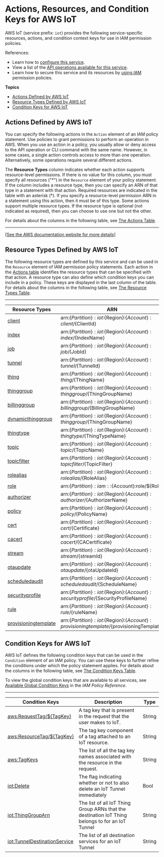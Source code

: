 # Actions, Resources, and Condition Keys for AWS IoT<a name="list_awsiot"></a>

AWS IoT \(service prefix: `iot`\) provides the following service\-specific resources, actions, and condition context keys for use in IAM permission policies\.

References:
+ Learn how to [configure this service](https://docs.aws.amazon.com/iot/latest/developerguide/)\.
+ View a list of the [API operations available for this service](https://docs.aws.amazon.com/iot/latest/apireference/)\.
+ Learn how to secure this service and its resources by [using IAM](https://docs.aws.amazon.com/iot/latest/developerguide/authorization.html) permission policies\.

**Topics**
+ [Actions Defined by AWS IoT](#awsiot-actions-as-permissions)
+ [Resource Types Defined by AWS IoT](#awsiot-resources-for-iam-policies)
+ [Condition Keys for AWS IoT](#awsiot-policy-keys)

## Actions Defined by AWS IoT<a name="awsiot-actions-as-permissions"></a>

You can specify the following actions in the `Action` element of an IAM policy statement\. Use policies to grant permissions to perform an operation in AWS\. When you use an action in a policy, you usually allow or deny access to the API operation or CLI command with the same name\. However, in some cases, a single action controls access to more than one operation\. Alternatively, some operations require several different actions\.

The **Resource Types** column indicates whether each action supports resource\-level permissions\. If there is no value for this column, you must specify all resources \("\*"\) in the `Resource` element of your policy statement\. If the column includes a resource type, then you can specify an ARN of that type in a statement with that action\. Required resources are indicated in the table with an asterisk \(\*\)\. If you specify a resource\-level permission ARN in a statement using this action, then it must be of this type\. Some actions support multiple resource types\. If the resource type is optional \(not indicated as required\), then you can choose to use one but not the other\.

For details about the columns in the following table, see [The Actions Table](reference_policies_actions-resources-contextkeys.md#actions_table)\.


****  
[\[See the AWS documentation website for more details\]](http://docs.aws.amazon.com/IAM/latest/UserGuide/list_awsiot.html)

## Resource Types Defined by AWS IoT<a name="awsiot-resources-for-iam-policies"></a>

The following resource types are defined by this service and can be used in the `Resource` element of IAM permission policy statements\. Each action in the [Actions table](#awsiot-actions-as-permissions) identifies the resource types that can be specified with that action\. A resource type can also define which condition keys you can include in a policy\. These keys are displayed in the last column of the table\. For details about the columns in the following table, see [The Resource Types Table](reference_policies_actions-resources-contextkeys.md#resources_table)\.


****  

| Resource Types | ARN | Condition Keys | 
| --- | --- | --- | 
|   [ client ](https://docs.aws.amazon.com/iot/latest/developerguide/iot-message-broker.html)  |  arn:$\{Partition\}:iot:$\{Region\}:$\{Account\}:client/$\{ClientId\}  |  | 
|   [ index ](https://docs.aws.amazon.com/iot/latest/developerguide/iot-indexing.html)  |  arn:$\{Partition\}:iot:$\{Region\}:$\{Account\}:index/$\{IndexName\}  |  | 
|   [ job ](https://docs.aws.amazon.com/iot/latest/developerguide/iot-jobs.html)  |  arn:$\{Partition\}:iot:$\{Region\}:$\{Account\}:job/$\{JobId\}  |   [ aws:ResourceTag/$\{TagKey\} ](#awsiot-aws_ResourceTag___TagKey_)   | 
|   [ tunnel ](https://docs.aws.amazon.com/iot/latest/developerguide/iot-tunnels.html)  |  arn:$\{Partition\}:iot:$\{Region\}:$\{Account\}:tunnel/$\{TunnelId\}  |   [ aws:ResourceTag/$\{TagKey\} ](#awsiot-aws_ResourceTag___TagKey_)   | 
|   [ thing ](https://docs.aws.amazon.com/iot/latest/developerguide/thing-registry.html)  |  arn:$\{Partition\}:iot:$\{Region\}:$\{Account\}:thing/$\{ThingName\}  |  | 
|   [ thinggroup ](https://docs.aws.amazon.com/iot/latest/developerguide/thing-groups.html)  |  arn:$\{Partition\}:iot:$\{Region\}:$\{Account\}:thinggroup/$\{ThingGroupName\}  |   [ aws:ResourceTag/$\{TagKey\} ](#awsiot-aws_ResourceTag___TagKey_)   | 
|   [ billinggroup ](https://docs.aws.amazon.com/iot/latest/developerguide/billing-groups.html)  |  arn:$\{Partition\}:iot:$\{Region\}:$\{Account\}:billinggroup/$\{BillingGroupName\}  |   [ aws:ResourceTag/$\{TagKey\} ](#awsiot-aws_ResourceTag___TagKey_)   | 
|   [ dynamicthinggroup ](https://docs.aws.amazon.com/iot/latest/developerguide/dynamic-thing-groups.html)  |  arn:$\{Partition\}:iot:$\{Region\}:$\{Account\}:thinggroup/$\{ThingGroupName\}  |   [ aws:ResourceTag/$\{TagKey\} ](#awsiot-aws_ResourceTag___TagKey_)   | 
|   [ thingtype ](https://docs.aws.amazon.com/iot/latest/developerguide/thing-types.html)  |  arn:$\{Partition\}:iot:$\{Region\}:$\{Account\}:thingtype/$\{ThingTypeName\}  |   [ aws:ResourceTag/$\{TagKey\} ](#awsiot-aws_ResourceTag___TagKey_)   | 
|   [ topic ](https://docs.aws.amazon.com/iot/latest/developerguide/iot-message-broker.html)  |  arn:$\{Partition\}:iot:$\{Region\}:$\{Account\}:topic/$\{TopicName\}  |  | 
|   [ topicfilter ](https://docs.aws.amazon.com/iot/latest/developerguide/topics.html)  |  arn:$\{Partition\}:iot:$\{Region\}:$\{Account\}:topicfilter/$\{TopicFilter\}  |  | 
|   [ rolealias ](https://docs.aws.amazon.com/iot/latest/developerguide/authorizing-direct-aws.html)  |  arn:$\{Partition\}:iot:$\{Region\}:$\{Account\}:rolealias/$\{RoleAlias\}  |  | 
|   [ role ](https://docs.aws.amazon.com/IAM/latest/UserGuide/id_roles.html)  |  arn:$\{Partition\}:iam::$\{Account\}:role/$\{Role\}  |  | 
|   [ authorizer ](https://docs.aws.amazon.com/iot/latest/developerguide/custom-authorizer.html)  |  arn:$\{Partition\}:iot:$\{Region\}:$\{Account\}:authorizer/$\{AuthorizerName\}  |  | 
|   [ policy ](https://docs.aws.amazon.com/iot/latest/developerguide/iot-policies.html)  |  arn:$\{Partition\}:iot:$\{Region\}:$\{Account\}:policy/$\{PolicyName\}  |  | 
|   [ cert ](https://docs.aws.amazon.com/iot/latest/developerguide/x509-certs.html)  |  arn:$\{Partition\}:iot:$\{Region\}:$\{Account\}:cert/$\{Certificate\}  |  | 
|   [ cacert ](https://docs.aws.amazon.com/iot/latest/developerguide/x509-certs.html)  |  arn:$\{Partition\}:iot:$\{Region\}:$\{Account\}:cacert/$\{CACertificate\}  |  | 
|   [ stream ](https://docs.aws.amazon.com/freertos/latest/userguide/freertos-ota-dev.html)  |  arn:$\{Partition\}:iot:$\{Region\}:$\{Account\}:stream/$\{streamId\}  |   [ aws:ResourceTag/$\{TagKey\} ](#awsiot-aws_ResourceTag___TagKey_)   | 
|   [ otaupdate ](https://docs.aws.amazon.com/freertos/latest/userguide/freertos-ota-dev.html)  |  arn:$\{Partition\}:iot:$\{Region\}:$\{Account\}:otaupdate/$\{otaUpdateId\}  |   [ aws:ResourceTag/$\{TagKey\} ](#awsiot-aws_ResourceTag___TagKey_)   | 
|   [ scheduledaudit ](https://docs.aws.amazon.com/iot/latest/developerguide/device-defender-audit.html)  |  arn:$\{Partition\}:iot:$\{Region\}:$\{Account\}:scheduledaudit/$\{ScheduleName\}  |   [ aws:ResourceTag/$\{TagKey\} ](#awsiot-aws_ResourceTag___TagKey_)   | 
|   [ securityprofile ](https://docs.aws.amazon.com/iot/latest/developerguide/device-defender-detect.html)  |  arn:$\{Partition\}:iot:$\{Region\}:$\{Account\}:securityprofile/$\{SecurityProfileName\}  |   [ aws:ResourceTag/$\{TagKey\} ](#awsiot-aws_ResourceTag___TagKey_)   | 
|   [ rule ](https://docs.aws.amazon.com/iot/latest/developerguide/iot-rules.html)  |  arn:$\{Partition\}:iot:$\{Region\}:$\{Account\}:rule/$\{ruleName\}  |   [ aws:ResourceTag/$\{TagKey\} ](#awsiot-aws_ResourceTag___TagKey_)   | 
|   [ provisioningtemplate ](https://docs.aws.amazon.com/iot/latest/developerguide/provision-template.html)  |  arn:$\{Partition\}:iot:$\{Region\}:$\{Account\}:provisioningtemplate/$\{provisioningTemplate\}  |  | 

## Condition Keys for AWS IoT<a name="awsiot-policy-keys"></a>

AWS IoT defines the following condition keys that can be used in the `Condition` element of an IAM policy\. You can use these keys to further refine the conditions under which the policy statement applies\. For details about the columns in the following table, see [The Condition Keys Table](reference_policies_actions-resources-contextkeys.md#context_keys_table)\.

To view the global condition keys that are available to all services, see [Available Global Condition Keys](reference_policies_condition-keys.html#AvailableKeys) in the *IAM Policy Reference*\.


****  

| Condition Keys | Description | Type | 
| --- | --- | --- | 
|   [ aws:RequestTag/$\{TagKey\} ](https://docs.aws.amazon.com/iot/latest/developerguide/tagging-iot-iam.html/https://docs.aws.amazon.com/iot/latest/developerguide/tagging-iot-iam.html/)  | A tag key that is present in the request that the user makes to IoT\. | String | 
|   [ aws:ResourceTag/$\{TagKey\} ](https://docs.aws.amazon.com/iot/latest/developerguide/tagging-iot-iam.html/https://docs.aws.amazon.com/iot/latest/developerguide/tagging-iot-iam.html/)  | The tag key component of a tag attached to an IoT resource\. | String | 
|   [ aws:TagKeys ](https://docs.aws.amazon.com/iot/latest/developerguide/tagging-iot-iam.html/https://docs.aws.amazon.com/iot/latest/developerguide/tagging-iot-iam.html/)  | The list of all the tag key names associated with the resource in the request\. | String | 
|   [ iot:Delete ](https://docs.aws.amazon.com/iot/latest/developerguide/tagging-iot-iam.html/https://docs.aws.amazon.com/iot/latest/developerguide/tagging-iot-iam.html/)  | The flag indicating whether or not to also delete an IoT Tunnel immediately | Bool | 
|   [ iot:ThingGroupArn ](https://docs.aws.amazon.com/iot/latest/developerguide/tagging-iot-iam.html/https://docs.aws.amazon.com/iot/latest/developerguide/tagging-iot-iam.html/)  | The list of all IoT Thing Group ARNs that the destination IoT Thing belongs to for an IoT Tunnel | String | 
|   [ iot:TunnelDestinationService ](https://docs.aws.amazon.com/iot/latest/developerguide/tagging-iot-iam.html/https://docs.aws.amazon.com/iot/latest/developerguide/tagging-iot-iam.html/)  | The list of all destination services for an IoT Tunnel | String | 